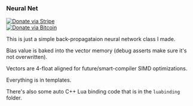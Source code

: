 ### Neural Net

[![Donate via Stripe](https://img.shields.io/badge/Donate-Stripe-green.svg)](https://buy.stripe.com/00gbJZ0OdcNs9zi288)<br>
[![Donate via Bitcoin](https://img.shields.io/badge/Donate-Bitcoin-green.svg)](bitcoin:37fsp7qQKU8XoHZGRQvVzQVP8FrEJ73cSJ)<br>

This is just a simple back-propagataion neural network class I made.

Bias value is baked into the vector memory (debug asserts make sure it's not overwritten).

Vectors are 4-float aligned for future/smart-compiler SIMD optimizations.

Everything is in templates.

There's also some auto C++ Lua binding code that is in the `luabinding` folder.

